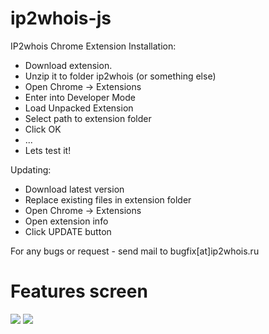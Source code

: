 # ip2whois-js
IP2whois Chrome Extension
Installation:
- Download extension.
- Unzip it to folder ip2whois (or something else)
- Open Chrome -> Extensions
- Enter into Developer Mode
- Load Unpacked Extension
- Select path to extension folder
- Click OK
- ...
- Lets test it!
  
Updating:
- Download latest version
- Replace existing files in extension folder
- Open Chrome -> Extensions
- Open extension info
- Click UPDATE button
  
For any bugs or request - send mail to bugfix[at]ip2whois.ru

# Features screen
![](https://selcdn.x-api.net/ip2whois/img/extension/f2Y6BLFK7.png)
![](https://selcdn.x-api.net/ip2whois/img/extension/vHlBYSVS7.png)
